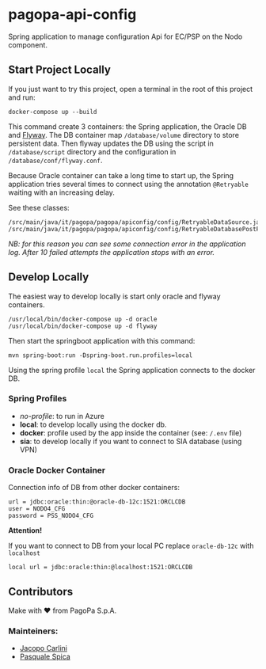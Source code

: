 # pagopa-api-config
Spring application to manage configuration Api for EC/PSP on the Nodo component.

## Start Project Locally
If you just want to try this project, open a terminal in the root of this project and run:

`docker-compose up --build`

This command create 3 containers: the Spring application, the Oracle DB and [Flyway](https://flywaydb.org/).
The DB container map `/database/volume` directory to store persistent data.
Then flyway updates the DB using the script in `/database/script` directory and the configuration in `/database/conf/flyway.conf`.

Because Oracle container can take a long time to start up, the Spring application tries several times to connect using the annotation `@Retryable` waiting with an increasing delay.

See these classes:
```
/src/main/java/it/pagopa/pagopa/apiconfig/config/RetryableDataSource.java
/src/main/java/it/pagopa/pagopa/apiconfig/config/RetryableDatabasePostProcessor.java
```

*NB: for this reason you can see some connection error in the application log. After 10 failed attempts the application stops with an error.*

## Develop Locally
The easiest way to develop locally is start only oracle and flyway containers. 
```
/usr/local/bin/docker-compose up -d oracle
/usr/local/bin/docker-compose up -d flyway
```

Then start the springboot application with this command:

`mvn spring-boot:run -Dspring-boot.run.profiles=local`

Using the spring profile `local` the Spring application connects to the docker DB.


### Spring Profiles

- _no-profile_: to run in Azure
- **local**: to develop locally using the docker db.
- **docker**: profile used by the app inside the container (see: `/.env` file)
- **sia**: to develop locally if you want to connect to SIA database (using VPN)


### Oracle Docker Container
Connection info of DB from other docker containers:
```
url = jdbc:oracle:thin:@oracle-db-12c:1521:ORCLCDB
user = NODO4_CFG
password = PSS_NODO4_CFG
```

**Attention!** 

If you want to connect to DB from your local PC replace `oracle-db-12c` with `localhost`
```
local url = jdbc:oracle:thin:@localhost:1521:ORCLCDB
``` 

## Contributors
Make with ❤️ from PagoPa S.p.A.

### Mainteiners:
- [Jacopo Carlini](https://github.com/jacopocarlini)
- [Pasquale Spica](https://github.com/pasqualespica)
